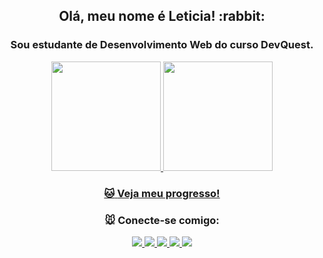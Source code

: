 <div align="center">
  <h2>Olá, meu nome é Leticia! :rabbit:</h2>
  <h3>Sou estudante de Desenvolvimento Web do curso DevQuest.</h3>
  <div>
  <a href="https://github.com/lichtle">
  <img height="175em"  src="https://github-readme-stats.vercel.app/api?username=lichtle&show_icons=true&theme=jolly&include_all_commits=true&count_private=true"/>
   <img  height ="175em" src="https://github-readme-stats.vercel.app/api/top-langs/?username=lichtle&&langs_count=7&theme=jolly"/>
   </div>
   
   ### :cat:  [Veja meu progresso!](https://github.com/lichtle/curso-dev-quest)
   ### :mouse: Conecte-se comigo:
   
  <a href="https://www.linkedin.com/in/leticianegreiros/" target="_blank">
  <img src="https://img.shields.io/badge/-LinkedIn-2D93AD?logo=linkedin&logoColor=white&style=for-the-badge">
  </a>
  
  <a href="https://lichtle.github.io/" target="_blank">
  <img src="https://img.shields.io/badge/-Portfólio-F1C40F?logo=github&logoColor=white&style=for-the-badge">
  </a>
  
  <a href="mailto:leticia.negreiros@outlook.com">
  <img src="https://img.shields.io/badge/-Email-51CB20?logo=microsoftoutlook&logoColor=white&style=for-the-badge">
  </a>
  
  <a href="https://instagram.com/landsgam" target="_blank">
  <img src="https://img.shields.io/badge/-Instagram-F87666?logo=instagram&logoColor=white&style=for-the-badge">
  </a>
  
  <a href="https://discordapp.com/users/736759479764254731" target="_blank">
  <img src="https://img.shields.io/badge/-Discord-9368B7?logo=discord&logoColor=white&style=for-the-badge">
  </a>
  </div>



  <!--
**lichtle/lichtle** is a ✨ _special_ ✨ repository because its `README.md` (this file) appears on your GitHub profile.

Here are some ideas to get you started:

- 🔭 I’m currently working on ...
- 🌱 I’m currently learning ...
- 👯 I’m looking to collaborate on ...
- 🤔 I’m looking for help with ...
- 💬 Ask me about ...
- 📫 How to reach me: ...
- 😄 Pronouns: ...
- ⚡ Fun fact: ...
-->
